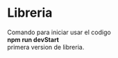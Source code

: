 # Libreria

Comando para iniciar usar el codigo <br>
<b> npm run devStart</b> <br>
primera version de libreria.
